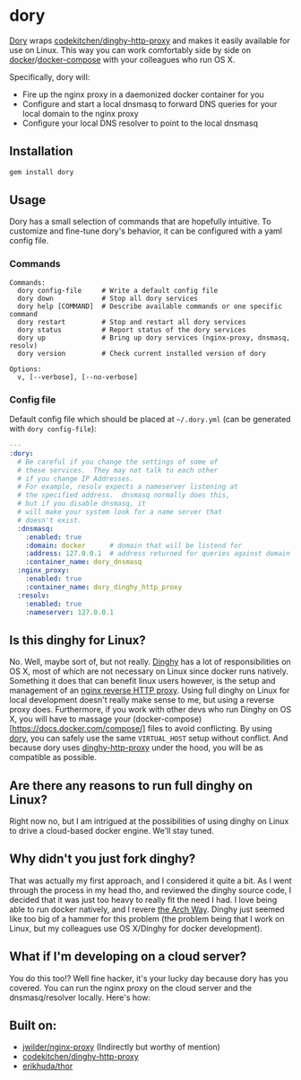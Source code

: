 # dory

[Dory](https://github.com/FreedomBen/dory) wraps [codekitchen/dinghy-http-proxy](https://github.com/codekitchen/dinghy-http-proxy) and makes it easily
available for use on Linux.  This way you can work comfortably
side by side on [docker](https://github.com/docker/docker)/[docker-compose](https://github.com/docker/compose) with your colleagues
who run OS X.

Specifically, dory will:

* Fire up the nginx proxy in a daemonized docker container for you
* Configure and start a local dnsmasq to forward DNS queries for
your local domain to the nginx proxy
* Configure your local DNS resolver to point to the local dnsmasq

## Installation

```bash
gem install dory
```

## Usage

Dory has a small selection of commands that are hopefully intuitive.  To customize and fine-tune dory's behavior, it can be configured with a yaml config file.


### Commands
```
Commands:
  dory config-file     # Write a default config file
  dory down            # Stop all dory services
  dory help [COMMAND]  # Describe available commands or one specific command
  dory restart         # Stop and restart all dory services
  dory status          # Report status of the dory services
  dory up              # Bring up dory services (nginx-proxy, dnsmasq, resolv)
  dory version         # Check current installed version of dory

Options:
  v, [--verbose], [--no-verbose]  
```

### Config file

Default config file which should be placed at `~/.dory.yml` (can be generated with `dory config-file`):

```yaml
---
:dory:
  # Be careful if you change the settings of some of
  # these services.  They may not talk to each other
  # if you change IP Addresses.
  # For example, resolv expects a nameserver listening at
  # the specified address.  dnsmasq normally does this,
  # but if you disable dnsmasq, it
  # will make your system look for a name server that
  # doesn't exist.
  :dnsmasq:
    :enabled: true
    :domain: docker      # domain that will be listend for
    :address: 127.0.0.1  # address returned for queries against domain
    :container_name: dory_dnsmasq
  :nginx_proxy:
    :enabled: true
    :container_name: dory_dinghy_http_proxy
  :resolv:
    :enabled: true
    :nameserver: 127.0.0.1
```

## Is this dinghy for Linux?

No. Well, maybe sort of, but not really.  [Dinghy](https://github.com/codekitchen/dinghy) has a lot of responsibilities on OS X, most of which are not necessary on Linux since docker runs natively.  Something it does that can benefit linux users however, is the setup and management of an [nginx reverse HTTP proxy](https://www.nginx.com/resources/admin-guide/reverse-proxy/).  Using full dinghy on Linux for local development doesn't really make sense to me, but using a reverse proxy does.  Furthermore, if you work with other devs who run Dinghy on OS X, you will have to massage your (docker-compose)[https://docs.docker.com/compose/] files to avoid conflicting.  By using  [dory](https://github.com/FreedomBen/dory), you can safely use the same `VIRTUAL_HOST` setup without conflict.  And because dory uses [dinghy-http-proxy](https://github.com/codekitchen/dinghy-http-proxy) under the hood, you will be as compatible as possible.

## Are there any reasons to run full dinghy on Linux?

Right now no, but I am intrigued at the possibilities of using dinghy on Linux to drive a cloud-based docker engine.  We'll stay tuned.

## Why didn't you just fork dinghy?

That was actually my first approach, and I considered it quite a bit.  As I went through the process in my head tho, and reviewed the dinghy source code, I decided that it was just too heavy to really fit the need I had.  I love being able to run docker natively, and I revere [the Arch Way](https://wiki.archlinux.org/index.php/The_Arch_Way).  Dinghy just seemed like too big of a hammer for this problem (the problem being that I work on Linux, but my colleagues use OS X/Dinghy for docker development).

## What if I'm developing on a cloud server?

You do this too!?  Well fine hacker, it's your lucky day because dory has you covered.  You can run the nginx proxy on the cloud server and the dnsmasq/resolver locally.  Here's how:

## Built on:

* [jwilder/nginx-proxy](https://github.com/jwilder/nginx-proxy) (Indirectly but worthy of mention)
* [codekitchen/dinghy-http-proxy](https://github.com/codekitchen/dinghy-http-proxy)
* [erikhuda/thor](https://github.com/erikhuda/thor)
